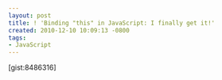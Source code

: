 ```yaml
---
layout: post
title: ! 'Binding "this" in JavaScript: I finally get it!'
created: 2010-12-10 10:09:13 -0800
tags:
- JavaScript
---
```

[gist:8486316]

